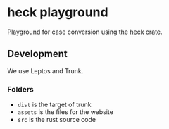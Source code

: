 # heck playground

Playground for case conversion using the [heck](https://crates.io/crates/heck/) crate.

## Development

We use Leptos and Trunk.

### Folders
- `dist` is the target of trunk
- `assets` is the files for the website
- `src` is the rust source code